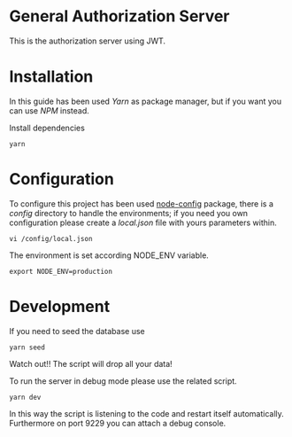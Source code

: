 General Authorization Server
==================

This is the authorization server using JWT.

# Installation
In this guide has been used _Yarn_ as package manager, but if you want you can use _NPM_ instead.

Install dependencies
```
yarn
```

# Configuration
To configure this project has been used [node-config](https://www.npmjs.com/package/config) package, there is a _config_ directory to handle the environments; if you need you own configuration please create a _local.json_ file with yours parameters within.
```
vi /config/local.json
```

The environment is set according NODE_ENV variable.
```
export NODE_ENV=production
```

# Development
If you need to seed the database use
```
yarn seed
```
Watch out!! The script will drop all your data!

To run the server in debug mode please use the related script.
```
yarn dev
```

In this way the script is listening to the code and restart itself automatically. Furthermore on port 9229 you can attach a debug console.
